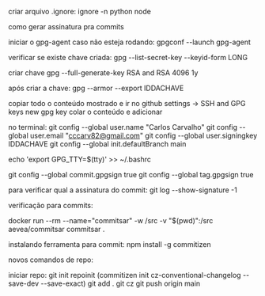 criar arquivo .ignore:
ignore -n python node

como gerar assinatura pra commits

iniciar o gpg-agent caso não esteja rodando:
gpgconf --launch gpg-agent

verificar se existe chave criada:
gpg --list-secret-key --keyid-form LONG

criar chave
gpg --full-generate-key
RSA and RSA
4096
1y

após criar a chave:
gpg --armor --export IDDACHAVE

copiar todo o conteúdo mostrado e ir no github
settings -> SSH and GPG keys
new gpg key
colar o conteúdo e adicionar

no terminal:
git config --global user.name "Carlos Carvalho"
git config --global user.email "cccarv82@gmail.com"
git config --global user.signingkey IDDACHAVE
git config --global init.defaultBranch main

echo 'export GPG_TTY=$(tty)' >> ~/.bashrc

git config --global commit.gpgsign true
git config --global tag.gpgsign true

para verificar qual a assinatura do commit:
git log --show-signature -1

verificação para commits:

docker run --rm --name="commitsar" -w /src -v "$(pwd)":/src aevea/commitsar commitsar .

instalando ferramenta para commit:
npm install -g commitizen

novos comandos de repo:

iniciar repo:
git init
repoinit (commitizen init cz-conventional-changelog --save-dev --save-exact)
git add .
git cz
git push origin main
